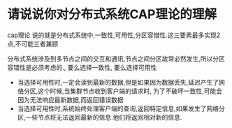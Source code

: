 # 请说说你对分布式系统CAP理论的理解
cap理论 说的就是分布式系统中,一致性,可用性,分区容错性.这三要素最多实现2点,不可能三者兼顾

分布式系统涉及到多节点之间的交互和通讯,节点之间分区故常必然发生,所以分区容错性是必须考虑的.,
要么选择一致性, 要么选择可用性
* 当选择可用性时,一定会读到最新的数据,但是如果因为数据丢失,延迟产生了网络分区,这个时候,当集群节点收到客户端的请求时,
为了不破坏一致性,可能会因为无法响应最新数据,而返回错误数据
* 当选择可用性时,系统始终处理客户端的查询,返回特定信息,如果发生了网络分区,一些节点将无法返回最新的信息.他们将返回相对新的信息.

#